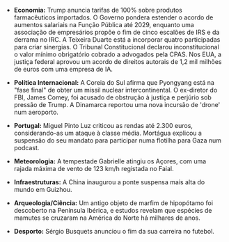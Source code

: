 *   **Economia:** Trump anuncia tarifas de 100% sobre produtos farmacêuticos importados. O Governo pondera estender o acordo de aumentos salariais na Função Pública até 2029, enquanto uma associação de empresários propõe o fim de cinco escalões de IRS e da derrama no IRC. A Teixeira Duarte está a incorporar quatro participadas para criar sinergias. O Tribunal Constitucional declarou inconstitucional o valor mínimo obrigatório cobrado a advogados pela CPAS. Nos EUA, a justiça federal aprovou um acordo de direitos autorais de 1,2 mil milhões de euros com uma empresa de IA.

*   **Política Internacional:** A Coreia do Sul afirma que Pyongyang está na "fase final" de obter um míssil nuclear intercontinental. O ex-diretor do FBI, James Comey, foi acusado de obstrução à justiça e perjúrio sob pressão de Trump. A Dinamarca reportou uma nova incursão de 'drone' num aeroporto.

*   **Portugal:** Miguel Pinto Luz criticou as rendas até 2.300 euros, considerando-as um ataque à classe média. Mortágua explicou a suspensão do seu mandato para participar numa flotilha para Gaza num podcast.

*   **Meteorologia:** A tempestade Gabrielle atingiu os Açores, com uma rajada máxima de vento de 123 km/h registada no Faial.

*   **Infraestruturas:** A China inaugurou a ponte suspensa mais alta do mundo em Guizhou.

*   **Arqueologia/Ciência:** Um antigo objeto de marfim de hipopótamo foi descoberto na Península Ibérica, e estudos revelam que espécies de mamutes se cruzaram na América do Norte há milhares de anos.

*   **Desporto:** Sérgio Busquets anunciou o fim da sua carreira no futebol.